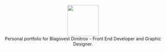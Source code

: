 <center><img src="https://github.com/blagodimitrov/blagodimitrov.github.io/assets/47771629/725baffe-5771-4423-87c1-64595ebda501" width="100" height="100"/>
<br>
Personal portfolio for Blagovest Dimitrov - Front End Developer and Graphic Designer.
</center>
